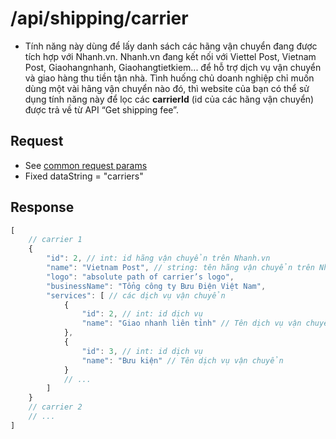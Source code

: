 # /api/shipping/carrier

- Tính năng này dùng để lấy danh sách các hãng vận chuyển đang được tích hợp với Nhanh.vn. Nhanh.vn đang kết nối với Viettel Post, Vietnam Post, Giaohangnhanh, Giaohangtietkiem... để hỗ trợ dịch vụ vận chuyển và giao hàng thu tiền tận nhà. Tình huống chủ doanh nghiệp chỉ muốn dùng một vài hãng vận chuyển nào đó, thì website của bạn có thể sử dụng tính năng này để lọc các **carrierId** (id của các hãng vận chuyển) được trả về từ API “Get shipping fee”.

## Request
- See [common request params](/docs/api.md#request)
- Fixed dataString = "carriers"

## Response

```js
[
	// carrier 1
	{
		"id": 2, // int: id hãng vận chuyển trên Nhanh.vn
		"name": "Vietnam Post", // string: tên hãng vận chuyển trên Nhanh.vn,
		"logo": "absolute path of carrier’s logo",
		"businessName": "Tổng công ty Bưu Điện Việt Nam",	
		"services": [ // các dịch vụ vận chuyển
			{
				"id": 2, // int: id dịch vụ
				"name": "Giao nhanh liên tỉnh" // Tên dịch vụ vận chuyển
			},
			{
				"id": 3, // int: id dịch vụ
				"name": "Bưu kiện" // Tên dịch vụ vận chuyển
 			}
 			// ...
		]
	}
	// carrier 2
	// ...
]
```




